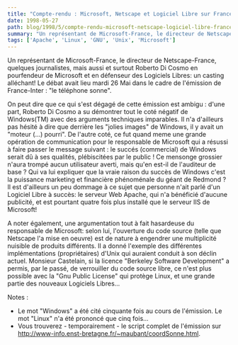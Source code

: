```yaml
---
title: "Compte-rendu : Microsoft, Netscape et Logiciel Libre sur France-Inter."
date: 1998-05-27
path: blog/1998/5/compte-rendu-microsoft-netscape-logiciel-libre-france-inter
summary: "Un représentant de Microsoft-France, le directeur de Netscape-France, quelques journalistes, mais aussi et surtout Roberto Di Cosmo en pourfendeur de Microsoft et en défenseur des Logiciels Libres: un casting alléchant."
tags: ['Apache', 'Linux', 'GNU', 'Unix', 'Microsoft']
---
```


<P>
Un représentant de Microsoft-France, le directeur de Netscape-France,
quelques journalistes, mais aussi et surtout Roberto Di Cosmo en
pourfendeur de Microsoft et en défenseur des Logiciels Libres: un
casting alléchant! Le débat avait lieu mardi 26 Mai dans le cadre de
l'émission de France-Inter : "le téléphone sonne".
</P>

<P>
On peut dire que ce qui s'est dégagé de cette émission est
ambigu : d'une part, Roberto Di Cosmo a su démontrer tout le coté
négatif de Windows(TM) avec des arguments techniques imparables. Il
n'a d'ailleurs pas hésité à dire que derrière les "jolies images" de
Windows, il y avait un "moteur (...) pourri". De l'autre coté, ce fut
quand meme une grande opération de communication pour le responsable de
Microsoft qui a résussi à faire passer le message suivant : le succés
(commercial) de Windows serait dû à ses qualités, plébiscitées par
le public ! Ce mensonge grossier n'aura trompé aucun utilisateur averti,
mais qu'en est-il de l'auditeur de base ? Qui va lui expliquer que
la vraie raison du succès de Windows c'est la puissance marketing et
financière phénoménale du géant de Redmond ? Il est d'ailleurs un peu
dommage à ce sujet que personne n'ait parlé d'un Logiciel Libre à succès:
le serveur Web Apache, qui n'a bénéficié d'aucune publicité, et est pourtant
quatre fois plus installé que le serveur IIS de Microsoft!
</P>

<P>
A noter également, une argumentation tout à fait hasardeuse du
responsable de Microsoft: selon lui, l'ouverture du code source
(telle que Netscape l'a mise en oeuvre) est de nature à engendrer une
multiplicité nuisible de produits différents. Il a donné l'exemple des
différentes implémentations (propriétaires) d'Unix qui auraient conduit
à son déclin actuel. Monsieur Castelain, si la licence "Berkeley Software
Development" a permis, par le passé, de verrouiller du code source libre,
ce n'est plus possible avec la "Gnu Public License" qui protège Linux,
et une grande partie des nouveaux Logiciels Libres...  </P>

<P> Notes :
<UL>

<LI>Le mot "Windows" a été cité cinquante fois au cours de
l'émission. Le mot "Linux" n'a été prononcé que cinq fois...
<LI>Vous
trouverez - temporairement - le script complet de l'émission sur
<A HREF="http://www-info.enst-bretagne.fr/~maubant/coordSonne.html">
http://www-info.enst-bretagne.fr/~maubant/coordSonne.html</A>.

</UL>

</P>


